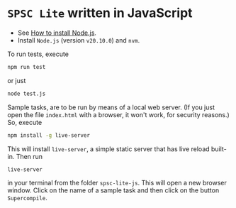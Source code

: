 # `SPSC Lite` written in JavaScript

- See
[How to install Node.js](https://nodejs.org/en/learn/getting-started/how-to-install-nodejs).
- Install `Node.js` (version `v20.10.0`) and `nvm`.

To run tests, execute

```bash
npm run test
```

or just

```bash
node test.js
```

Sample tasks, are to be run by means of a local web server. (If you just
open the file `index.html` with a browser, it won't work, for security
reasons.) So, execute

```bash
npm install -g live-server
```

This will install `live-server`, a simple static server that has live
reload built-in. Then run

```bash
live-server
```

in your terminal from the folder `spsc-lite-js`. This will open a new
browser window. Click on the name of a sample task and then click on the
button `Supercompile`.
